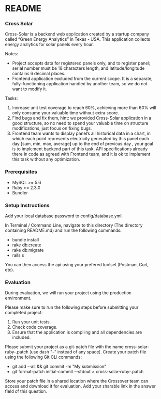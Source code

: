 # README

### Cross Solar ###

Cross-Solar is a backend web application created by a startup company called “Green Energy Analytics” in Texas - USA. This application collects energy analytics for solar panels every hour.

Notes:
 * Project accepts data for registered panels only, and to register panel; serial number must be 16 characters length, and latitude/longitude contains 6 decimal places.
 * Frontend application excluded from the current scope. It is a separate, fully-functioning application handled by another team, so we do not want to modify it.

Tasks:
 1) Increase unit test coverage to reach 60%, achieving more than 60% will only consume your valuable time without extra score.
 2) Find bugs and fix them, hint: we provided Cross-Solar application in a good structure, so no need to spend your valuable time on structure modifications,  just focus on fixing bugs.
 3) Frontend team wants to display panel’s all historical data in a chart, in which each point represents electricity generated by this panel each day [sum, min, max, average] up to the end of previous day , your goal is to implement backend part of this task, API specifications already there in code as agreed with Frontend team, and it is ok to implement this task without any optimization.


### Prerequisites ###

* MySQL >= 5.6
* Ruby >= 2.3.0
* Bundler


### Setup Instructions ###

Add your local database password to config/database.yml.

In Terminal / Command Line, navigate to this directory (The directory containing README.md) and run the following commands:
* bundle install
* rake db:create
* rake db:migrate
* rails s

You can then access the api using your prefered toolset (Postman, Curl, etc).


### Evaluation ###

During evaluation, we will run your project using the production environment.

Please make sure to run the following steps before submitting your completed project:
 1) Run your unit tests.
 2) Check code coverage.
 3) Ensure that the application is compiling and all dependencies are included.

Please submit your project as a git-patch file with the name cross-solar-ruby-<YOUR-FULL-NAME>.patch (use dash "-" instead of any space). Create your patch file using the following Git CLI commands:
 * git add --all && git commit -m "My submission"
 * git format-patch initial-commit --stdout > cross-solar-ruby-<YOUR-FULL-NAME>.patch

Store your patch file in a shared location where the Crossover team can access and download it for evaluation. Add your sharable link in the answer field of this question.
